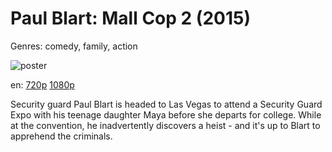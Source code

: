# Paul Blart: Mall Cop 2 (2015)

Genres: comedy, family, action

![poster](http://image.tmdb.org/t/p/w500/618jhN1vEFHkA3MBrURuBZ7SuID.jpg)

en:
  [720p](magnet:?xt=urn:btih:d767c7abd49629053a5c2cd8aeca37033c064732&dn=Paul+Blart%3A+Mall+Cop+2+%282015%29+720p+BrRip+x264+-+YIFY&tr=udp%3A%2F%2Ftracker.openbittorrent.com%3A80%2Fannounce&tr=udp%3A%2F%2Fglotorrents.pw%3A6969%2Fannounce&tr=udp%3A%2F%2Ftracker.openbittorrent.com%3A80%2Fannounce&tr=udp%3A%2F%2Ftracker.opentrackr.org%3A1337%2Fannounce&tr=udp%3A%2F%2Fzer0day.to%3A1337%2Fannounce&tr=udp%3A%2F%2Ftracker.coppersurfer.tk%3A6969%2Fannounce)
  [1080p](magnet:?xt=urn:btih:0AEDB8FCCA64CFB4506B12F82D069755F138E3E2&tr=udp://glotorrents.pw:6969/announce&tr=udp://tracker.opentrackr.org:1337/announce&tr=udp://torrent.gresille.org:80/announce&tr=udp://tracker.openbittorrent.com:80&tr=udp://tracker.coppersurfer.tk:6969&tr=udp://tracker.leechers-paradise.org:6969&tr=udp://p4p.arenabg.ch:1337&tr=udp://tracker.internetwarriors.net:1337)
  


Security guard Paul Blart is headed to Las Vegas to attend a Security Guard Expo with his teenage daughter Maya before she departs for college. While at the convention, he inadvertently discovers a heist - and it's up to Blart to apprehend the criminals.